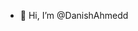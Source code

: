 - 👋 Hi, I’m @DanishAhmedd

<!---
DanishAhmedd/DanishAhmedd is a ✨ special ✨ repository because its `README.md` (this file) appears on your GitHub profile.
You can click the Preview link to take a look at your changes.
--->
